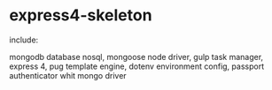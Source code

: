 # express4-skeleton

include:

mongodb database nosql, mongoose node driver, gulp task manager, express 4, pug template engine, dotenv environment config, passport authenticator whit mongo driver